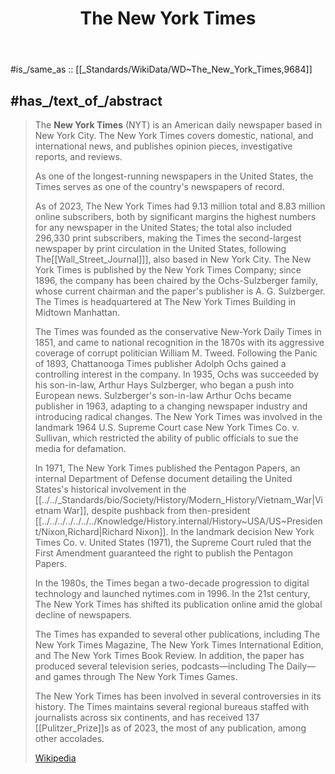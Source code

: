 ﻿---
Alexa_rank: 109
aliases:
- "New York Times"
archives_at:
- '[[_Standards/WikiData/WD~New_York_Public_Library_Main_Branch,7013887]]'
award_received:
- '[[_Standards/WikiData/WD~Pulitzer_Prize_for_Public_Service,644995]]'
- '[[_Standards/WikiData/WD~George_Polk_Award,845188]]'
- '[[_Standards/WikiData/WD~Marion_Dönhoff_Award,1643830]]'
- '[[_Standards/WikiData/WD~Four_Freedoms_Award_Freedom_of_Speech,20204984]]'
Bluesky_handle:
- nytimes.com
- nytopinion.nytimes.com
British_Library_system_number: 013914274
CODEN: NYTIAO
Commons_category: "The New York Times"
Commons_gallery: "New York Times"
contact_page_URL: "https://help.nytimes.com/hc/en-us/articles/115015385887-Contact-Us"
country: '[[_Standards/WikiData/WD~United_States,30]]'
country_of_origin:
- '[[_Standards/WikiData/WD~United_States,30]]'
described_at_URL:
- "http://www.namebase.net:82/names/nn01.cgi/CW"
- "http://onlinebooks.library.upenn.edu/webbin/cinfo/nytimes"
Dewey_Decimal_Classification_works_and_editions_:
- 071.471
different_from:
- '[[_Standards/WikiData/WD~The_New_York_Times_International_Edition,678086]]'
- '[[_Standards/WikiData/WD~The_Times,50008]]'
domain_name: nytimes.com
editor: '[[_Standards/WikiData/WD~Joseph_Kahn,6284490]]'
editor_in_chief: '[[_Standards/WikiData/WD~Joseph_Kahn,6284490]]'
employees: 1700
Facebook_username: nytimes
founded_by:
- '[[_Standards/WikiData/WD~Henry_Jarvis_Raymond,164985]]'
- '[[_Standards/WikiData/WD~George_Jones,5541162]]'
GitHub_username: nytimes
has_id_wikidata: Q9684
has_part_s_:
- '[[_Standards/WikiData/WD~The_New_York_Times_Best_Seller_list,578913]]'
- '[[_Standards/WikiData/WD~The_New_York_Times_Magazine,3028269]]'
- '[[_Standards/WikiData/WD~The_Athletic,39087006]]'
- '[[_Standards/WikiData/WD~Wirecutter,48740946]]'
- '[[_Standards/WikiData/WD~Overlooked,57585904]]'
- '[[_Standards/WikiData/WD~New_York_Times_Editorial_Board,87193782]]'
- '[[_Standards/WikiData/WD~The_New_York_Times_Archival_Library,106372002]]'
- '[[_Standards/WikiData/WD~New_York_Times_Op-Ed,106686851]]'
- '[[_Standards/WikiData/WD~The_New_York_Times_Games,124287090]]'
- '[[_Standards/WikiData/WD~New_York_Times_obituary,128035110]]'
has_subsidiary:
- '[[_Standards/WikiData/WD~International_Herald_Tribune,100294968]]'
has_time_started: 1851
has_works_in_the_collection: '[[_Standards/WikiData/WD~Museum_of_Modern_Art,188740]]'
headquarters_location: '[[_Standards/WikiData/WD~New_York_Times_Building,192680]]'
image: "http://commons.wikimedia.org/wiki/Special:FilePath/The%20New-York%20Daily%20Times%20first%20issue.jpg"
inception: 1851-09-18
indexed_in_bibliographic_review: '[[_Standards/WikiData/WD~Scopus,371467]]'
industry: '[[_Standards/WikiData/WD~publishing,3972943]]'
Instagram_username: nytimes
instance_of: '[[_Standards/WikiData/WD~daily_newspaper,1110794]]'
ISSN:
- 0362-4331
- 1542-667X
- 1553-8095
ISSN_L: 0362-4331
language_of_work_or_name: '[[_Standards/WikiData/WD~English,1860]]'
Library_of_Congress_Control_Number_LCCN_bibliographic_:
- sn78004456
- sn83030746
LIBRIS_editions: 11339914
Libris_URI: sb44r3143mkv10j
located_in_the_administrative_territorial_entity:
- '[[_Standards/WikiData/WD~Manhattan,11299]]'
- '[[_Standards/WikiData/WD~New_York_City,60]]'
logo_image:
- "http://commons.wikimedia.org/wiki/Special:FilePath/NewYorkTimes.svg"
member_of:
- '[[_Standards/WikiData/WD~New_York_News_Publishers_Association,123213584]]'
motto_text: "All The News That's Fit To Print"
National_Library_of_Poland_Descriptor: 9810539890405606
newspaper_archive_URL: "https://timesmachine.nytimes.com/browser"
newspaper_format: '[[_Standards/WikiData/WD~broadsheet,665319]]'
OCLC_control_number: 1645522
official_shop_URL: "https://store.nytimes.com"
official_website: "https://nytimes.com"
on_focus_list_of_Wikimedia_project:
- '[[_Standards/WikiData/WD~WikiProject_New_York_Public_Library,121437821]]'
owned_by:
- '[[_Standards/WikiData/WD~The_New_York_Times_Company,2529982]]'
owner_of:
- '[[_Standards/WikiData/WD~Dot_Earth,5299386]]'
participant_in: '[[_Standards/WikiData/WD~The_Daphne_Project,65118648]]'
part_of: '[[_Standards/WikiData/WD~Semantic_Web,54837]]'
Pinterest_username: nytimes
place_of_publication: '[[_Standards/WikiData/WD~Manhattan,11299]]'
publication_interval: 1
public_key_fingerprint: "44B6 6121 3CE6 66D6 5403 B4CC 44A3 475A E1AA A9EB"
publisher:
- '[[_Standards/WikiData/WD~The_New_York_Times_Company,2529982]]'
- '[[_Standards/WikiData/WD~A._G._Sulzberger,24743245]]'
shortened_URL_formatter: "https://nyti.ms/$1"
small_logo_or_icon: "http://commons.wikimedia.org/wiki/Special:FilePath/New%20York%20Times%20T%20icon.svg"
Snapchat_username: thenytimes
social_media_followers: 4440000
start_time: 1851
Telegram_username:
- nytimes
Threads_username:
- nytimes
title: "The New York Times"
topic_s_main_template: '[[_Standards/WikiData/WD~Template_New_York_Times_topic,13411227]]'
total_produced: 443000
web_feed_URL:
- "https://rss.nytimes.com/services/xml/rss/nyt/HomePage.xml"
Wikidata_property: "New York Times contributor ID"
X_Twitter_username:
- nytchinese
- nytgraphics
- nytimes
- nytimesarts
- nytimesmusic
- nytimestravel
- nytimesworld
- NYTObits
- nytopinion
- nytpolitics
- NYTScience
- nytvideo
- TimesTalks
---

#is_/same_as :: [[_Standards/WikiData/WD~The_New_York_Times,9684]] 


## #has_/text_of_/abstract 

> The **New York Times** (NYT) is an American daily newspaper based in New York City. 
> The New York Times covers domestic, national, and international news, 
> and publishes opinion pieces, investigative reports, and reviews. 
> 
> As one of the longest-running newspapers in the United States, 
> the Times serves as one of the country's newspapers of record. 
> 
> As of 2023, The New York Times had 9.13 million total and 8.83 million online subscribers, 
> both by significant margins the highest numbers for any newspaper in the United States; 
> the total also included 296,330 print subscribers, 
> making the Times the second-largest newspaper by print circulation in the United States, 
> following The[[Wall_Street_Journal]]], also based in New York City. 
> The New York Times is published by the New York Times Company; 
> since 1896, the company has been chaired by the Ochs-Sulzberger family, 
> whose current chairman and the paper's publisher is A. G. Sulzberger. 
> The Times is headquartered at The New York Times Building in Midtown Manhattan.
>
> The Times was founded as the conservative New-York Daily Times in 1851, 
> and came to national recognition in the 1870s with its aggressive coverage of corrupt politician William M. Tweed. 
> Following the Panic of 1893, 
> Chattanooga Times publisher Adolph Ochs gained a controlling interest in the company. 
> In 1935, Ochs was succeeded by his son-in-law, Arthur Hays Sulzberger, who began a push into European news. 
> Sulzberger's son-in-law Arthur Ochs became publisher in 1963, 
> adapting to a changing newspaper industry and introducing radical changes. 
> The New York Times was involved in the landmark 1964 U.S. Supreme Court case New York Times Co. v. Sullivan, 
> which restricted the ability of public officials to sue the media for defamation.
>
> In 1971, The New York Times published the Pentagon Papers, an internal Department of Defense document 
> detailing the United States's historical involvement in the [[../../_Standards/bio/Society/History/Modern_History/Vietnam_War|Vietnam War]], 
> despite pushback from then-president [[../../../../../../../Knowledge/History.internal/History~USA/US~President/Nixon,Richard|Richard Nixon]]. 
> In the landmark decision New York Times Co. v. United States (1971), 
> the Supreme Court ruled that the First Amendment guaranteed the right to publish the Pentagon Papers. 
> 
> In the 1980s, the Times began a two-decade progression to digital technology and launched nytimes.com in 1996. 
> In the 21st century, The New York Times has shifted its publication online amid the global decline of newspapers.
>
> The Times has expanded to several other publications, including The New York Times Magazine, 
> The New York Times International Edition, and The New York Times Book Review. 
> In addition, the paper has produced several television series, podcasts—including The Daily—
> and games through The New York Times Games. 
> 
> The New York Times has been involved in several controversies in its history. 
> The Times maintains several regional bureaus staffed with journalists across six continents, 
> and has received 137 [[Pulitzer_Prize]]s as of 2023, the most of any publication, among other accolades.
>
> [Wikipedia](https://en.wikipedia.org/wiki/The%20New%20York%20Times)
